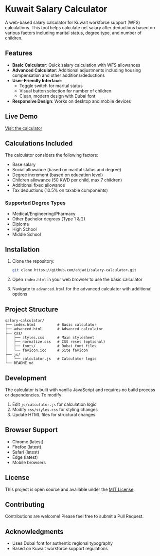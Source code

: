 # Kuwait Salary Calculator

A web-based salary calculator for Kuwait workforce support (WFS) calculations. This tool helps calculate net salary after deductions based on various factors including marital status, degree type, and number of children.

## Features

- **Basic Calculator**: Quick salary calculation with WFS allowances
- **Advanced Calculator**: Additional adjustments including housing compensation and other additions/deductions
- **User-Friendly Interface**: 
  - Toggle switch for marital status
  - Visual button selection for number of children
  - Clean, modern design with Dubai font
- **Responsive Design**: Works on desktop and mobile devices

## Live Demo

[Visit the calculator](https://ahjadi.github.io/priv-salary/)

## Calculations Included

The calculator considers the following factors:
- Base salary
- Social allowance (based on marital status and degree)
- Degree increment (based on education level)
- Children allowance (50 KWD per child, max 7 children)
- Additional fixed allowance
- Tax deductions (10.5% on taxable components)

### Supported Degree Types
- Medical/Engineering/Pharmacy
- Other Bachelor degrees (Type 1 & 2)
- Diploma
- High School
- Middle School

## Installation

1. Clone the repository:
   ```bash
   git clone https://github.com/ahjadi/salary-calculator.git
   ```

2. Open `index.html` in your web browser to use the basic calculator
3. Navigate to `advanced.html` for the advanced calculator with additional options

## Project Structure

```
salary-calculator/
├── index.html          # Basic calculator
├── advanced.html       # Advanced calculator
├── css/
│   ├── styles.css      # Main stylesheet
│   ├── normalize.css   # CSS reset (optional)
│   ├── fonts/          # Dubai font files
│   └── favicon.ico     # Site favicon
├── js/
│   └── calculator.js   # Calculator logic
└── README.md
```

## Development

The calculator is built with vanilla JavaScript and requires no build process or dependencies. To modify:

1. Edit `js/calculator.js` for calculation logic
2. Modify `css/styles.css` for styling changes
3. Update HTML files for structural changes

## Browser Support

- Chrome (latest)
- Firefox (latest)
- Safari (latest)
- Edge (latest)
- Mobile browsers

## License

This project is open source and available under the [MIT License](LICENSE).

## Contributing

Contributions are welcome! Please feel free to submit a Pull Request.

## Acknowledgments

- Uses Dubai font for authentic regional typography
- Based on Kuwait workforce support regulations
